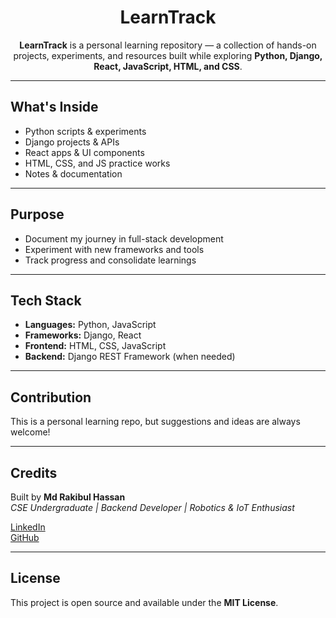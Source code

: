 <h1 align="center"> LearnTrack </h1>

<p align="center">
  <b>LearnTrack</b> is a personal learning repository — a collection of hands-on projects, experiments, and resources built while exploring 
  <b>Python, Django, React, JavaScript, HTML, and CSS</b>.
</p>

---

## What's Inside
- Python scripts & experiments  
- Django projects & APIs  
- React apps & UI components  
- HTML, CSS, and JS practice works  
- Notes & documentation  

---

## Purpose
- Document my journey in full-stack development  
- Experiment with new frameworks and tools  
- Track progress and consolidate learnings  

---

## Tech Stack
- **Languages:** Python, JavaScript  
- **Frameworks:** Django, React  
- **Frontend:** HTML, CSS, JavaScript  
- **Backend:** Django REST Framework (when needed)  

---

## Contribution
This is a personal learning repo, but suggestions and ideas are always welcome!  

---

## Credits
Built by **Md Rakibul Hassan**  
*CSE Undergraduate | Backend Developer | Robotics & IoT Enthusiast*

[LinkedIn](https://www.linkedin.com/in/md-rakibul-hassan-507b00308)  
[GitHub](https://github.com/RR0327)  

---

## License
This project is open source and available under the **MIT License**.
